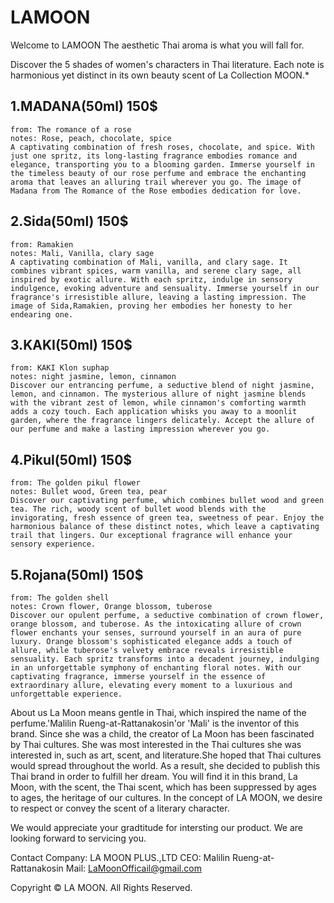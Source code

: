 # LAMOON
Welcome to LAMOON
The aesthetic Thai aroma is what you will fall for.

Discover the 5 shades of women's characters in Thai literature. Each note is harmonious yet distinct in its own beauty scent of La Collection MOON.*

1.MADANA(50ml) 150$
-----------------------------------------
	from: The romance of a rose
	notes: Rose, peach, chocolate, spice
	A captivating combination of fresh roses, chocolate, and spice. With just one spritz, its long-lasting fragrance embodies romance and elegance, transporting you to a blooming garden. Immerse yourself in the timeless beauty of our rose perfume and embrace the enchanting aroma that leaves an alluring trail wherever you go. The image of Madana from The Romance of the Rose embodies dedication for love.   

2.Sida(50ml) 150$
-----------------------------------------
	from: Ramakien
	notes: Mali, Vanilla, clary sage
	A captivating combination of Mali, vanilla, and clary sage. It combines vibrant spices, warm vanilla, and serene clary sage, all inspired by exotic allure. With each spritz, indulge in sensory indulgence, evoking adventure and sensuality. Immerse yourself in our fragrance's irresistible allure, leaving a lasting impression. The image of Sida,Ramakien, proving her embodies her honesty to her endearing one.

3.KAKI(50ml) 150$
-----------------------------------------
	from: KAKI Klon suphap
	notes: night jasmine, lemon, cinnamon
	Discover our entrancing perfume, a seductive blend of night jasmine, lemon, and cinnamon. The mysterious allure of night jasmine blends with the vibrant zest of lemon, while cinnamon's comforting warmth adds a cozy touch. Each application whisks you away to a moonlit garden, where the fragrance lingers delicately. Accept the allure of our perfume and make a lasting impression wherever you go.

4.Pikul(50ml) 150$
-----------------------------------------
	from: The golden pikul flower 
	notes: Bullet wood, Green tea, pear
	Discover our captivating perfume, which combines bullet wood and green tea. The rich, woody scent of bullet wood blends with the invigorating, fresh essence of green tea, sweetness of pear. Enjoy the harmonious balance of these distinct notes, which leave a captivating trail that lingers. Our exceptional fragrance will enhance your sensory experience.

5.Rojana(50ml) 150$
-----------------------------------------
	from: The golden shell
	notes: Crown flower, Orange blossom, tuberose
	Discover our opulent perfume, a seductive combination of crown flower, orange blossom, and tuberose. As the intoxicating allure of crown flower enchants your senses, surround yourself in an aura of pure luxury. Orange blossom's sophisticated elegance adds a touch of allure, while tuberose's velvety embrace reveals irresistible sensuality. Each spritz transforms into a decadent journey, indulging in an unforgettable symphony of enchanting floral notes. With our captivating fragrance, immerse yourself in the essence of extraordinary allure, elevating every moment to a luxurious and unforgettable experience.


About us
	La Moon means gentle in Thai, which inspired the name of the perfume.'Malilin Rueng-at-Rattanakosin'or 'Mali' is the inventor of this brand. Since she was a child, the creator of La Moon has been fascinated by Thai cultures. She was most interested in the Thai cultures she was interested in, such as art, scent, and literature.She hoped that Thai cultures would spread throughout the world. As a result, she decided to publish this Thai brand in order to fulfill her dream. You will find it in this brand, La Moon, with the scent, the Thai scent, which has been suppressed by ages to ages, the heritage of our cultures. 
In the concept of LA MOON, we desire to respect or convey the scent of a literary character. 

We would appreciate your gradtitude for intersting our product. We are looking forward to servicing you.  



Contact 
Company: LA MOON PLUS.,LTD
CEO: Malilin Rueng-at-Rattanakosin
Mail: LaMoonOfficail@gmail.com


Copyright © LA MOON. All Rights Reserved.
